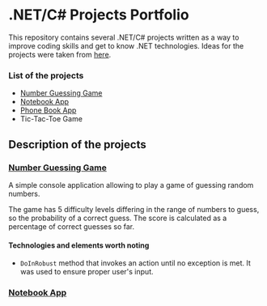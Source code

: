 # .NET/C# Projects Portfolio
This repository contains several .NET/C# projects written as a way to improve coding skills and get to know .NET technologies.
Ideas for the projects were taken from [here](https://dev.to/nerdjfpb/15-c-project-ideas-beginner-to-expert-with-tutorial-iio).

### List of the projects
- [Number Guessing Game](README.md#number-guessing-app)
- [Notebook App](Readme.md#Note)
- [Phone Book App](PhoneBook)
- Tic-Tac-Toe Game

## Description of the projects
### [Number Guessing Game](NumberGuessing)
A simple console application allowing to play a game of guessing random numbers.

The game has 5 difficulty levels differing in the range of numbers to guess, so the probability of a correct guess. The score is calculated as a percentage of correct guesses so far.

#### Technologies and elements worth noting
- `DoInRobust` method that invokes an action until no exception is met. It was used to ensure proper user's input.

### [Notebook App](NoteApp)
